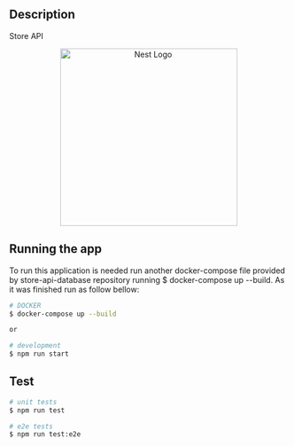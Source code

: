## Description

Store API

<p align="center">
  <a href="http://nestjs.com/" target="blank"><img src="https://nestjs.com/img/logo_text.svg" width="320" alt="Nest Logo" /></a>
</p>

[circleci-image]: https://img.shields.io/circleci/build/github/nestjs/nest/master?token=abc123def456
[circleci-url]: https://circleci.com/gh/nestjs/nest


## Running the app

To run this application is needed run another docker-compose file provided by store-api-database repository running $ docker-compose up --build.
As it was finished run as follow bellow:

```bash
# DOCKER
$ docker-compose up --build

or

# development
$ npm run start

```

## Test

```bash
# unit tests
$ npm run test

# e2e tests
$ npm run test:e2e


